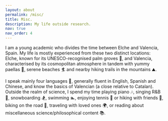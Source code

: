 ```yaml
---
layout: about
permalink: /misc/
title: Misc.
description: My life outside research.
nav: true
nav_order: 4
---
```


I am a young academic who divides the time between Elche and Valencia, Spain. My life is mostly experienced from these two distinct locations: Elche, known for its UNESCO-recognised palm groves 🌴, and Valencia, characterised by its cosmopolitan atmosphere in tandem with yummy paellas 🥘, serene beaches 🏄 and nearby hiking trails in the mountains ⛰️.

I speak mainly four languages 📑, generally fluent in English, Spanish and Chinese, and know the basics of Valencian (a close relative to Catalan). Outside the realm of science, I spend my time playing piano 🎶, singing R&B 🎤, snowboarding 🏂, swimming 🏊, enjoying tennis 🎾 or hiking with friends 🧗, biking on the road 🚴, traveling with loved ones 🌍, or reading about miscellaneous science/philosophical content 📚.
